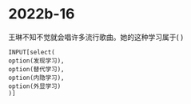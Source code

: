 # 2022b-16
王琳不知不觉就会唱许多流行歌曲。她的这种学习属于( )
```meta-bind
INPUT[select(
option(发现学习),
option(替代学习),
option(内隐学习),
option(外显学习)
)]
```